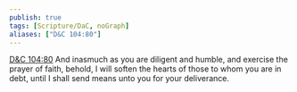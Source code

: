 ```yaml
---
publish: true
tags: [Scripture/DaC, noGraph]
aliases: ["D&C 104:80"]
---
```

[D&C 104:80](https://churchofjesuschrist.org/study/scriptures/dc-testament/dc/104?lang=eng&id=p80#p80) And inasmuch as you are diligent and humble, and exercise the prayer of faith, behold, I will soften the hearts of those to whom you are in debt, until I shall send means unto you for your deliverance.
